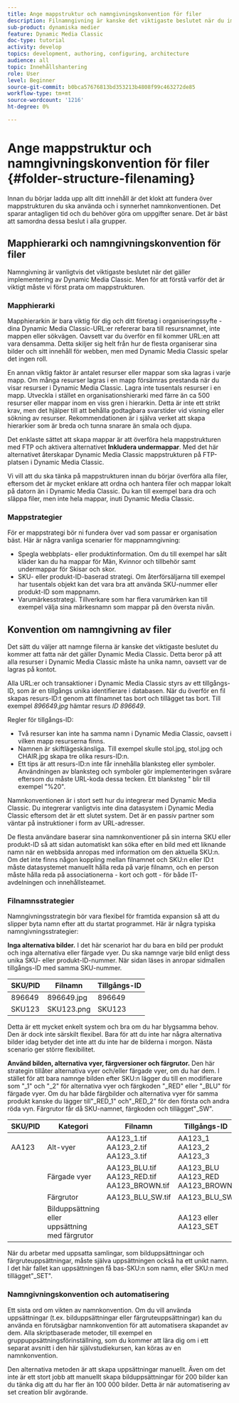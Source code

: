 ```yaml
---
title: Ange mappstruktur och namngivningskonvention för filer
description: Filnamngivning är kanske det viktigaste beslutet när du implementerar Dynamic Media Classic. Mappstrukturen är också viktig. Lär dig varför det är så viktigt och möjligt att använda metoder för mappstruktur och filnamn.
sub-product: dynamiska medier
feature: Dynamic Media Classic
doc-type: tutorial
activity: develop
topics: development, authoring, configuring, architecture
audience: all
topic: Innehållshantering
role: User
level: Beginner
source-git-commit: b0bca57676813bd353213b4808f99c463272de85
workflow-type: tm+mt
source-wordcount: '1216'
ht-degree: 0%

---
```



# Ange mappstruktur och namngivningskonvention för filer {#folder-structure-filenaming}

Innan du börjar ladda upp allt ditt innehåll är det klokt att fundera över mappstrukturen du ska använda och i synnerhet namnkonventionen. Det sparar antagligen tid och du behöver göra om uppgifter senare. Det är bäst att samordna dessa beslut i alla grupper.

## Mapphierarki och namngivningskonvention för filer

Namngivning är vanligtvis det viktigaste beslutet när det gäller implementering av Dynamic Media Classic. Men för att förstå varför det är viktigt måste vi först prata om mappstrukturen.

### Mapphierarki

Mapphierarkin är bara viktig för dig och ditt företag i organiseringssyfte - dina Dynamic Media Classic-URL:er refererar bara till resursnamnet, inte mappen eller sökvägen. Oavsett var du överför en fil kommer URL:en att vara densamma. Detta skiljer sig helt från hur de flesta organiserar sina bilder och sitt innehåll för webben, men med Dynamic Media Classic spelar det ingen roll.

En annan viktig faktor är antalet resurser eller mappar som ska lagras i varje mapp. Om många resurser lagras i en mapp försämras prestanda när du visar resurser i Dynamic Media Classic. Lagra inte tusentals resurser i en mapp. Utveckla i stället en organisationshierarki med färre än ca 500 resurser eller mappar inom en viss gren i hierarkin. Detta är inte ett strikt krav, men det hjälper till att behålla godtagbara svarstider vid visning eller sökning av resurser. Rekommendationen är i själva verket att skapa hierarkier som är breda och tunna snarare än smala och djupa.

Det enklaste sättet att skapa mappar är att överföra hela mappstrukturen med FTP och aktivera alternativet **Inkludera undermappar**. Med det här alternativet återskapar Dynamic Media Classic mappstrukturen på FTP-platsen i Dynamic Media Classic.

Vi vill att du ska tänka på mappstrukturen innan du börjar överföra alla filer, eftersom det är mycket enklare att ordna och hantera filer och mappar lokalt på datorn än i Dynamic Media Classic. Du kan till exempel bara dra och släppa filer, men inte hela mappar, inuti Dynamic Media Classic.

### Mappstrategier

För er mappstrategi bör ni fundera över vad som passar er organisation bäst. Här är några vanliga scenarier för mappnamngivning:

- Spegla webbplats- eller produktinformation. Om du till exempel har sålt kläder kan du ha mappar för Män, Kvinnor och tillbehör samt undermappar för Skisar och skor.
- SKU- eller produkt-ID-baserad strategi. Om återförsäljarna till exempel har tusentals objekt kan det vara bra att använda SKU-nummer eller produkt-ID som mappnamn.
- Varumärkesstrategi. Tillverkare som har flera varumärken kan till exempel välja sina märkesnamn som mappar på den översta nivån.

## Konvention om namngivning av filer

Det sätt du väljer att namnge filerna är kanske det viktigaste beslutet du kommer att fatta när det gäller Dynamic Media Classic. Detta beror på att alla resurser i Dynamic Media Classic måste ha unika namn, oavsett var de lagras på kontot.

Alla URL:er och transaktioner i Dynamic Media Classic styrs av ett tillgångs-ID, som är en tillgångs unika identifierare i databasen. När du överför en fil skapas resurs-ID:t genom att filnamnet tas bort och tillägget tas bort. Till exempel _896649.jpg_ hämtar resurs _ID 896649_.

Regler för tillgångs-ID:

- Två resurser kan inte ha samma namn i Dynamic Media Classic, oavsett i vilken mapp resurserna finns.
- Namnen är skiftlägeskänsliga. Till exempel skulle stol.jpg, stol.jpg och CHAIR.jpg skapa tre olika resurs-ID:n.
- Ett tips är att resurs-ID:n inte får innehålla blanksteg eller symboler. Användningen av blanksteg och symboler gör implementeringen svårare eftersom du måste URL-koda dessa tecken. Ett blanksteg &quot; blir till exempel &quot;%20&quot;.

Namnkonventionen är i stort sett hur du integrerar med Dynamic Media Classic. Du integrerar vanligtvis inte dina datasystem i Dynamic Media Classic eftersom det är ett slutet system. Det är en passiv partner som väntar på instruktioner i form av URL-adresser.

De flesta användare baserar sina namnkonventioner på sin interna SKU eller produkt-ID så att sidan automatiskt kan söka efter en bild med ett liknande namn när en webbsida anropas med information om den aktuella SKU:n. Om det inte finns någon koppling mellan filnamnet och SKU:n eller ID:t måste datasystemet manuellt hålla reda på varje filnamn, och en person måste hålla reda på associationerna - kort och gott - för både IT-avdelningen och innehållsteamet.

### Filnamnsstrategier

Namngivningsstrategin bör vara flexibel för framtida expansion så att du slipper byta namn efter att du startat programmet. Här är några typiska namngivningsstrategier:

**Inga alternativa bilder.** I det här scenariot har du bara en bild per produkt och inga alternativa eller färgade vyer. Du ska namnge varje bild enligt dess unika SKU- eller produkt-ID-nummer. När sidan läses in anropar sidmallen tillgångs-ID med samma SKU-nummer.

| SKU/PID | Filnamn | Tillgångs-ID |
| ------- | ---------- | -------- |
| 896649 | 896649.jpg | 896649 |
| SKU123 | SKU123.png | SKU123 |

Detta är ett mycket enkelt system och bra om du har blygsamma behov. Den är dock inte särskilt flexibel. Bara för att du inte har några alternativa bilder idag betyder det inte att du inte har de bilderna i morgon. Nästa scenario ger större flexibilitet.

**Använd bilden, alternativa vyer, färgversioner och färgrutor.** Den här strategin tillåter alternativa vyer och/eller färgade vyer, om du har dem. I stället för att bara namnge bilden efter SKU:n lägger du till en modifierare som &quot;_1&quot; och &quot;_2&quot; för alternativa vyer och färgkoden &quot;_RED&quot; eller &quot;_BLU&quot; för färgade vyer. Om du har både färgbilder och alternativa vyer för samma produkt kanske du lägger till&quot;_RED_1&quot; och&quot;_RED_2&quot; för den första och andra röda vyn. Färgrutor får då SKU-namnet, färgkoden och tillägget&quot;_SW&quot;.

| SKU/PID | Kategori | Filnamn | Tillgångs-ID |
| ------- | ----------------------- | ------------------------------------------- | ------------------------------- |
| AA123 | Alt-vyer | AA123_1.tif AA123_2.tif AA123_3.tif | AA123_1 AA123_2 AA123_3 |
|  | Färgade vyer | AA123_BLU.tif AA123_RED.tif AA123_BROWN.tif | AA123_BLU AA123_RED AA123_BROWN |
|  | Färgrutor | AA123_BLU_SW.tif | AA123_BLU_SW |
|  | Bilduppsättning eller uppsättning med färgrutor |  | AA123 eller AA123_SET | — |

När du arbetar med uppsatta samlingar, som bilduppsättningar och färgruteuppsättningar, måste själva uppsättningen också ha ett unikt namn. I det här fallet kan uppsättningen få bas-SKU:n som namn, eller SKU:n med tillägget&quot;_SET&quot;.

### Namngivningskonvention och automatisering

Ett sista ord om vikten av namnkonvention. Om du vill använda uppsättningar (t.ex. bilduppsättningar eller färgruteuppsättningar) kan du använda en förutsägbar namnkonvention för att automatisera skapandet av dem. Alla skriptbaserade metoder, till exempel en gruppuppsättningsförinställning, som du kommer att lära dig om i ett separat avsnitt i den här självstudiekursen, kan köras av en namnkonvention.

Den alternativa metoden är att skapa uppsättningar manuellt. Även om det inte är ett stort jobb att manuellt skapa bilduppsättningar för 200 bilder kan du tänka dig att du har fler än 100 000 bilder. Detta är när automatisering av set creation blir avgörande.

